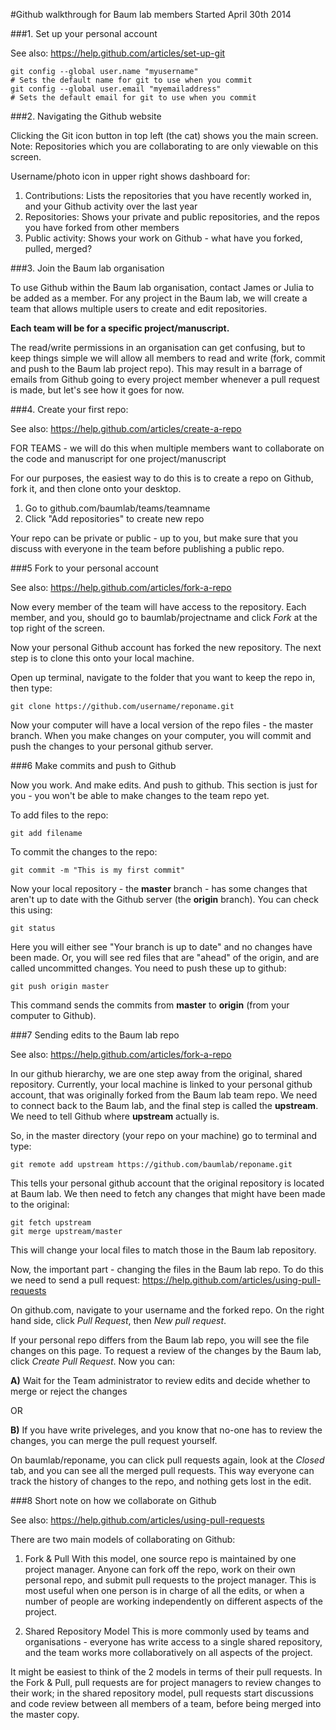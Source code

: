 
#Github walkthrough for Baum lab members
Started April 30th 2014

###1. Set up your personal account

See also: https://help.github.com/articles/set-up-git

```shell
git config --global user.name "myusername"
# Sets the default name for git to use when you commit
git config --global user.email "myemailaddress" 
# Sets the default email for git to use when you commit
```

###2. Navigating the Github website

Clicking the Git icon button in top left (the cat) shows you the main screen.
Note: Repositories which you are collaborating to are only viewable on this screen.

Username/photo icon in upper right shows dashboard for:

1. Contributions: Lists the repositories that you have recently worked in, and your Github activity over the last year
2. Repositories: Shows your private and public repositories, and the repos you have forked from other members
3. Public activity: Shows your work on Github - what have you forked, pulled, merged?


###3. Join the Baum lab organisation

To use Github within the Baum lab organisation, contact James or Julia to be added as a member. For any project in the Baum lab, we will create a team that allows multiple users to create and edit repositories.

**Each team will be for a specific project/manuscript.**

The read/write permissions in an organisation can get confusing, but to keep things simple we will allow all members to read and write (fork, commit and push to the Baum lab project repo). This may result in a barrage of emails from Github going to every project member whenever a pull request is made, but let's see how it goes for now.


###4. Create your first repo:

See also: https://help.github.com/articles/create-a-repo

FOR TEAMS - we will do this when multiple members want to collaborate on the code and manuscript for one project/manuscript

For our purposes, the easiest way to do this is to create a repo on Github, fork it, and then clone onto your desktop.

1. Go to github.com/baumlab/teams/teamname
2. Click "Add repositories" to create new repo

Your repo can be private or public - up to you, but make sure that you discuss with everyone in the team before publishing a public repo.

###5 Fork to your personal account

See also: https://help.github.com/articles/fork-a-repo

Now every member of the team will have access to the repository. Each member, and you, should go to baumlab/projectname and click *Fork* at the top right of the screen.

Now your personal Github account has forked the new repository. The next step is to clone this onto your local machine.

Open up terminal, navigate to the folder that you want to keep the repo in, then type:

```shell
git clone https://github.com/username/reponame.git
```

Now your computer will have a local version of the repo files - the master branch. When you make changes on your computer, you will commit and push the changes to your personal github server.


###6 Make commits and push to Github

Now you work. And make edits. And push to github. This section is just for you - you won't be able to make changes to the team repo yet.

To add files to the repo:

```shell
git add filename
```

To commit the changes to the repo:

```shell
git commit -m "This is my first commit"
```

Now your local repository - the **master** branch - has some changes that aren't up to date with the Github server (the **origin** branch). You can check this using:

```shell
git status
```


Here you will either see "Your branch is up to date" and no changes have been made. Or, you will see red files that are "ahead" of the origin, and are called uncommitted changes. You need to push these up to github:

```shell
git push origin master
```

This command sends the commits from **master** to **origin** (from your computer to Github).

###7 Sending edits to the Baum lab repo

See also: https://help.github.com/articles/fork-a-repo

In our github hierarchy, we are one step away from the original, shared repository. Currently, your local machine is linked to your personal github account, that was originally forked from the Baum lab team repo. We need to connect back to the Baum lab, and the final step is called the **upstream**. We need to tell Github where **upstream** actually is.

So, in the master directory (your repo on your machine) go to terminal and type:

```shell
git remote add upstream https://github.com/baumlab/reponame.git
```

This tells your personal github account that the original repository is located at Baum lab. We then need to fetch any changes that might have been made to the original:

```shell
git fetch upstream
git merge upstream/master
```

This will change your local files to match those in the Baum lab repository.

Now, the important part - changing the files in the Baum lab repo. To do this we need to send a pull request: https://help.github.com/articles/using-pull-requests

On github.com, navigate to your username and the forked repo. On the right hand side, click *Pull Request*, then *New pull request*.

If your personal repo differs from the Baum lab repo, you will see the file changes on this page. To request a review of the changes by the Baum lab, click *Create Pull Request*. Now you can:

**A)** Wait for the Team administrator to review edits and decide whether to merge or reject the changes

OR

**B)** If you have write priveleges, and you know that no-one has to review the changes, you can merge the pull request yourself.

On baumlab/reponame, you can click pull requests again, look at the *Closed* tab, and you can see all the merged pull requests. This way everyone can track the history of changes to the repo, and nothing gets lost in the edit.

###8 Short note on how we collaborate on Github

See also: https://help.github.com/articles/using-pull-requests

There are two main models of collaborating on Github:

1) Fork & Pull
With this model, one source repo is maintained by one project manager. Anyone can fork off the repo, work on their own personal repo, and submit pull requests to the project manager. This is most useful when one person is in charge of all the edits, or when a number of people are working independently on different aspects of the project.

2) Shared Repository Model
This is more commonly used by teams and organisations - everyone has write access to a single shared repository, and the team works more collaboratively on all aspects of the project.

It might be easiest to think of the 2 models in terms of their pull requests. In the Fork & Pull, pull requests are for project managers to review changes to their work; in the shared repository model, pull requests start discussions and code review between all members of a team, before being merged into the master copy.
